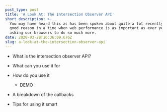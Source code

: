 ```yaml
---
post_type: post
title: 'A Look At: The Intersection Observer API'
short_description: >-
  You may have heard this as has been spoken about quite a lot recently, and for
  good reason in a time when web performance is as important as ever yet we are
  asking our browsers to do so much more.
date: 2020-03-28T16:36:09.676Z
slug: a-look-at-the-intersection-observer-api
---
```

* What is the intersection observer API?
* What can you use it for
* How do you use it

  * DEMO
* A breakdown of the callbacks
* Tips for using it smart